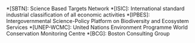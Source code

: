 *[SBTN]: Science Based Targets Network
*[ISIC]: International standard industrial classification of all economic activities
*[IPBES]: Intergovernmental Science-Policy Platform on Biodiversity and Ecosystem Services
*[UNEP-WCMC]: United Nations Environment Programme World Conservation Monitoring Centre
*[BCG]: Boston Consulting Group